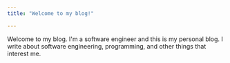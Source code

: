 ```yaml
---
title: "Welcome to my blog!"

---
```



Welcome to my blog. I'm a software engineer and this is my personal blog. I write about software engineering, programming, and other things that interest me.


